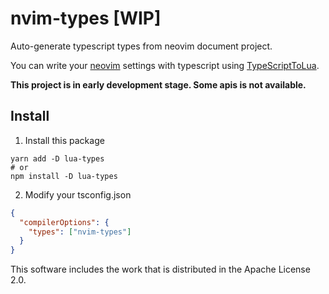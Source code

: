 # nvim-types [WIP]

Auto-generate typescript types from neovim document project.

You can write your [neovim](https://github.com/neovim/neovim) settings with typescript using [TypeScriptToLua](https://typescripttolua.github.io).

**This project is in early development stage. Some apis is not available.**

## Install

1. Install this package

```
yarn add -D lua-types
# or
npm install -D lua-types
```

2. Modify your tsconfig.json

```json
{
  "compilerOptions": {
    "types": ["nvim-types"]
  }
}
```

This software includes the work that is distributed in the Apache License 2.0.
